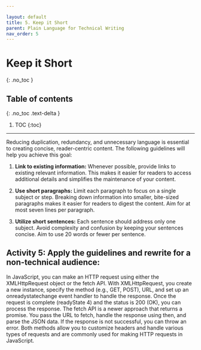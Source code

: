 ```yaml
---

layout: default
title: 5. Keep it Short
parent: Plain Language for Technical Writing
nav_order: 5
---
```

# Keep it Short

{: .no_toc }

## Table of contents

{: .no_toc .text-delta }

1. TOC
{:toc}

---
Reducing duplication, redundancy, and unnecessary language is essential to creating concise, reader-centric content. The following guidelines will help you achieve this goal:

1. **Link to existing information:** Whenever possible, provide links to existing relevant information. This makes it easier for readers to access additional details and simplifies the maintenance of your content.

2. **Use short paragraphs:** Limit each paragraph to focus on a single subject or step. Breaking down information into smaller, bite-sized paragraphs makes it easier for readers to digest the content. Aim for at most seven lines per paragraph.

3. **Utilize short sentences:** Each sentence should address only one subject. Avoid complexity and confusion by keeping your sentences concise. Aim to use 20 words or fewer per sentence.

## Activity 5: Apply the guidelines and rewrite for a non-technical audience:

In JavaScript, you can make an HTTP request using either the XMLHttpRequest object or the fetch API. With XMLHttpRequest, you create a new instance, specify the method (e.g., GET, POST), URL, and set up an onreadystatechange event handler to handle the response. Once the request is complete (readyState 4) and the status is 200 (OK), you can process the response. The fetch API is a newer approach that returns a promise. You pass the URL to fetch, handle the response using then, and parse the JSON data. If the response is not successful, you can throw an error. Both methods allow you to customize headers and handle various types of requests and are commonly used for making HTTP requests in JavaScript.
